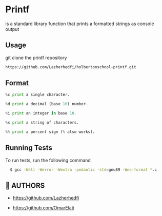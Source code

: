 # Printf

is a standard library function that prints a formatted strings as console output
## Usage

git clone the printf repository

```bash
https://github.com/Lazherhedfi/holbertonschool-printf.git
```

## Format

```python
%c print a single character.

%d print a decimal (base 10) number.

%i print an integer in base 10.

%s print a string of characters.

%% print a percent sign (% also works).

```


## Running Tests

To run tests, run the following command

```bash
  $ gcc -Wall -Werror -Wextra -pedantic -std=gnu89 -Wno-format *.c

```
## 🔗 AUTHORS

- https://github.com/Lazherhedfi

- https://github.com/OmarElati

## 

